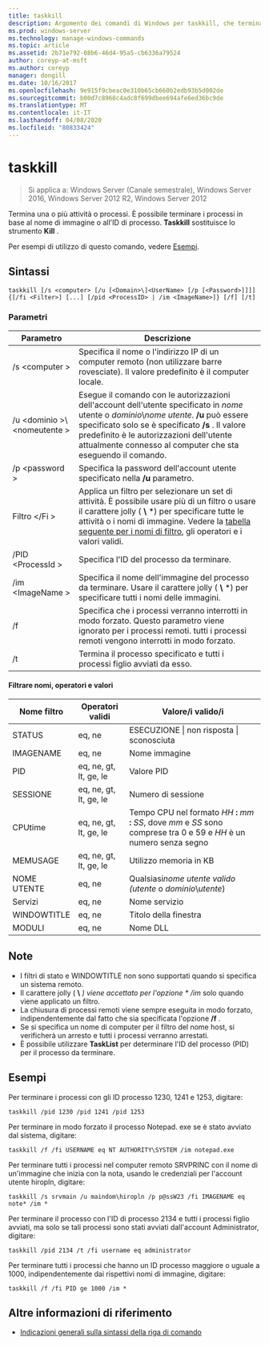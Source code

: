 ```yaml
---
title: taskkill
description: Argomento dei comandi di Windows per taskkill, che termina una o più attività o processi.
ms.prod: windows-server
ms.technology: manage-windows-commands
ms.topic: article
ms.assetid: 2b71e792-08b6-46d4-95a5-cb6336a79524
author: coreyp-at-msft
ms.author: coreyp
manager: dongill
ms.date: 10/16/2017
ms.openlocfilehash: 9e915f9cbeac0e310b65cb660b2edb93b5d002de
ms.sourcegitcommit: b00d7c8968c4adc8f699dbee694afe6ed36bc9de
ms.translationtype: MT
ms.contentlocale: it-IT
ms.lasthandoff: 04/08/2020
ms.locfileid: "80833424"
---
```

# <a name="taskkill"></a>taskkill

>Si applica a: Windows Server (Canale semestrale), Windows Server 2016, Windows Server 2012 R2, Windows Server 2012

Termina una o più attività o processi. È possibile terminare i processi in base al nome di immagine o all'ID di processo. **Taskkill** sostituisce lo strumento **Kill** .

Per esempi di utilizzo di questo comando, vedere [Esempi](#examples).

## <a name="syntax"></a>Sintassi

```
taskkill [/s <computer> [/u [<Domain>\]<UserName> [/p [<Password>]]]] {[/fi <Filter>] [...] [/pid <ProcessID> | /im <ImageName>]} [/f] [/t]
```

### <a name="parameters"></a>Parametri

|         Parametro         |                                                                                                                                        Descrizione                                                                                                                                        |
|---------------------------|-------------------------------------------------------------------------------------------------------------------------------------------------------------------------------------------------------------------------------------------------------------------------------------------|
|      /s \<computer >       |                                                                                    Specifica il nome o l'indirizzo IP di un computer remoto (non utilizzare barre rovesciate). Il valore predefinito è il computer locale.                                                                                     |
| /u \<dominio >\\\<nomeutente > | Esegue il comando con le autorizzazioni dell'account dell'utente specificato in *nome* utente o *dominio*\\*nome utente*. **/u** può essere specificato solo se è specificato **/s** . Il valore predefinito è le autorizzazioni dell'utente attualmente connesso al computer che sta eseguendo il comando. |
|      /p \<password >       |                                                                                                   Specifica la password dell'account utente specificato nella **/u** parametro.                                                                                                   |
|       Filtro \</Fi >       |          Applica un filtro per selezionare un set di attività. È possibile usare più di un filtro o usare il carattere jolly ( **\\** \*) per specificare tutte le attività o i nomi di immagine. Vedere la [tabella seguente per i nomi di filtro](#filter-names-operators-and-values), gli operatori e i valori validi.           |
|     /PID \<ProcessId >     |                                                                                                                 Specifica l'ID del processo da terminare.                                                                                                                 |
|     /im \<ImageName >      |                                                                                Specifica il nome dell'immagine del processo da terminare. Usare il carattere jolly ( **\\** \*) per specificare tutti i nomi delle immagini.                                                                                |
|            /f             |                                                                    Specifica che i processi verranno interrotti in modo forzato. Questo parametro viene ignorato per i processi remoti. tutti i processi remoti vengono interrotti in modo forzato.                                                                     |
|            /t             |                                                                                                          Termina il processo specificato e tutti i processi figlio avviati da esso.                                                                                                          |

#### <a name="filter-names-operators-and-values"></a>Filtrare nomi, operatori e valori

| Nome filtro |    Operatori validi     |                                                                Valore/i valido/i                                                                |
|-------------|------------------------|----------------------------------------------------------------------------------------------------------------------------------------------|
|   STATUS    |         eq, ne         |                                                 ESECUZIONE &#124; non risposta &#124; sconosciuta                                                 |
|  IMAGENAME  |         eq, ne         |                                                                  Nome immagine                                                                  |
|     PID     | eq, ne, gt, lt, ge, le |                                                                  Valore PID                                                                   |
|   SESSIONE   | eq, ne, gt, lt, ge, le |                                                                Numero di sessione                                                                |
|   CPUtime   | eq, ne, gt, lt, ge, le | Tempo CPU nel formato <em>HH</em> **:** <em>mm</em> **:** <em>SS</em>, dove *mm* e *SS* sono comprese tra 0 e 59 e *HH* è un numero senza segno |
|  MEMUSAGE   | eq, ne, gt, lt, ge, le |                                                              Utilizzo memoria in KB                                                              |
|  NOME UTENTE   |         eq, ne         |                                               Qualsiasi*nome utente valido (utente* o *dominio*\\*utente*)                                               |
|  Servizi   |         eq, ne         |                                                                 Nome servizio                                                                 |
| WINDOWTITLE |         eq, ne         |                                                                 Titolo della finestra                                                                 |
|   MODULI   |         eq, ne         |                                                                   Nome DLL                                                                   |

## <a name="remarks"></a>Note
* I filtri di stato e WINDOWTITLE non sono supportati quando si specifica un sistema remoto.
* Il carattere jolly ( **\\** <em>) viene accettato per l'opzione * */im</em>*  solo quando viene applicato un filtro.
* La chiusura di processi remoti viene sempre eseguita in modo forzato, indipendentemente dal fatto che sia specificata l'opzione **/f** .
* Se si specifica un nome di computer per il filtro del nome host, si verificherà un arresto e tutti i processi verranno arrestati.
* È possibile utilizzare **TaskList** per determinare l'ID del processo (PID) per il processo da terminare.

## <a name="examples"></a>Esempi

Per terminare i processi con gli ID processo 1230, 1241 e 1253, digitare:

```
taskkill /pid 1230 /pid 1241 /pid 1253
```

Per terminare in modo forzato il processo Notepad. exe se è stato avviato dal sistema, digitare:

```
taskkill /f /fi USERNAME eq NT AUTHORITY\SYSTEM /im notepad.exe
```

Per terminare tutti i processi nel computer remoto SRVPRINC con il nome di un'immagine che inizia con la nota, usando le credenziali per l'account utente hiropln, digitare:

```
taskkill /s srvmain /u maindom\hiropln /p p@ssW23 /fi IMAGENAME eq note* /im *
```

Per terminare il processo con l'ID di processo 2134 e tutti i processi figlio avviati, ma solo se tali processi sono stati avviati dall'account Administrator, digitare:

```
taskkill /pid 2134 /t /fi username eq administrator
```

Per terminare tutti i processi che hanno un ID processo maggiore o uguale a 1000, indipendentemente dai rispettivi nomi di immagine, digitare:

```
taskkill /f /fi PID ge 1000 /im *
```

## <a name="additional-references"></a>Altre informazioni di riferimento
- [Indicazioni generali sulla sintassi della riga di comando](command-line-syntax-key.md)
